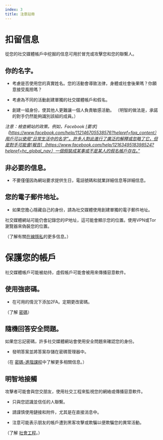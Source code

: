 ```yaml
---
index: 3
title: 注意註冊
---
```

# 扣留信息

從您的社交媒體帳戶中挖掘的信息可用於冒充或攻擊您和您的聯繫人。

## 你的名字。

*   考慮是否使用您的真實姓名。您的活動會導致法律，身體或社會後果嗎？你願意接受風險嗎？

*   考慮為不同的活動創建單獨的社交媒體帳戶和假名。

* 創建一組身份，使其他人更難讓一個人負責敏感活動。 （明智的做法是，承諾的對手仍然能夠識別該組的成員。）

*注意：檢查網站的政策。例如，Facebook [要求]（https://www.facebook.com/help/112146705538576?helpref=faq_content）用戶可以使用“日常生活中的名字”。許多人對此進行了廣泛的解釋或忽略了它，但是對手可能會[報告]（https://www.facebook.com/help/1216349518398524?helpref=hc_global_nav）一個假裝成某事或不是某人的假名帳戶存在。”*

## 非必要的信息。

*   不要僅僅因為網站要求提供生日，電話號碼和就業詳細信息等詳細信息。

## 您的電子郵件地址。

*   如果您擔心隱藏自己的身份，請為社交媒體使用創建單獨的電子郵件地址。

社交媒體網站可能仍會記錄您的IP地址，這可能會顯示您的位置。使用VPN或Tor瀏覽器來偽裝您的位置。

（了解有關[在線隱私](umbrella://communications/online-privacy)的更多信息。）

# 保護您的帳戶

社交媒體帳戶可能被劫持，虛假帳戶可能會被用來傳播惡意軟件。

## 使用強密碼。

*   在可用的情況下添加2FA。定期更改密碼。

（了解 [密碼](umbrella://information/passwords/advanced)）

## 隨機回答安全問題。

如果您忘記密碼，許多社交媒體網站會使用安全問題來確認您的身份。

*   發明答案並將答案存儲在密碼管理器中。

（在 [密碼-進階課程](umbrella://information/passwords/advanced)中了解更多相關信息。）

## 明智地接觸

攻擊者可能會與您交朋友，使用社交工程來監視您的網絡或傳播惡意軟件。

*   只與您認識並信任的人聯繫。

*   請謹慎使用鏈接和附件，尤其是在直接消息中。

* 注意可能表示朋友的帳戶遭到黑客攻擊或欺騙以便欺騙您的異常活動。

（了解 [社會工程](umbrella://communications/phishing/beginner/s_social-engineering.md)。）